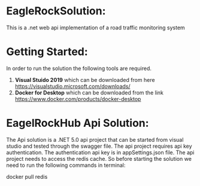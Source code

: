 # EagleRockSolution:
This is a .net web api implementation of a road traffic monitoring system

# Getting Started:
In order to run the solution the following tools are required.

1. **Visual Stuido 2019** which can be downloaded from here https://visualstudio.microsoft.com/downloads/
2. **Docker for Desktop** which can be downloaded from the link https://www.docker.com/products/docker-desktop

# EagelRockHub Api Solution:

The Api solution is a .NET 5.0 api project that can be started from visual studio and tested through the swagger file.
The api project requires api key authentication. The authentication api key is in appSettings.json file. The api project needs to access the redis cache. So
before starting the solution we need to run the following commands in terminal:

docker pull redis

